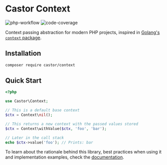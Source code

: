 Castor Context
==============

![php-workflow](https://github.com/castor-labs/context/actions/workflows/php.yml/badge.svg?branch=main)
![code-coverage](https://img.shields.io/badge/Coverage-100%25-brightgreen.svg?longCache=true&style=flat)

Context passing abstraction for modern PHP projects, inspired in [Golang's `context` package](https://pkg.go.dev/context).

## Installation

```bash
composer require castor/context
```

## Quick Start

```php
<?php

use Castor\Context;

// This is a default base context
$ctx = Context\nil();

// This returns a new context with the passed values stored
$ctx = Context\withValue($ctx, 'foo', 'bar');

// Later in the call stack
echo $ctx->value('foo'); // Prints: bar
```

To learn about the rationale behind this library, best practices when using it and implementation examples, check 
the [documentation](https://castor-labs.github.io/docs/packages/context/intro.html).